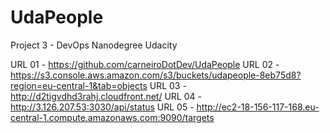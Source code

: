 # UdaPeople
Project 3 - DevOps Nanodegree Udacity

URL 01 - https://github.com/carneiroDotDev/UdaPeople
URL 02 - https://s3.console.aws.amazon.com/s3/buckets/udapeople-8eb75d8?region=eu-central-1&tab=objects
URL 03 - http://d2tigvdhd3rahj.cloudfront.net/
URL 04 - http://3.126.207.53:3030/api/status
URL 05 - http://ec2-18-156-117-168.eu-central-1.compute.amazonaws.com:9090/targets